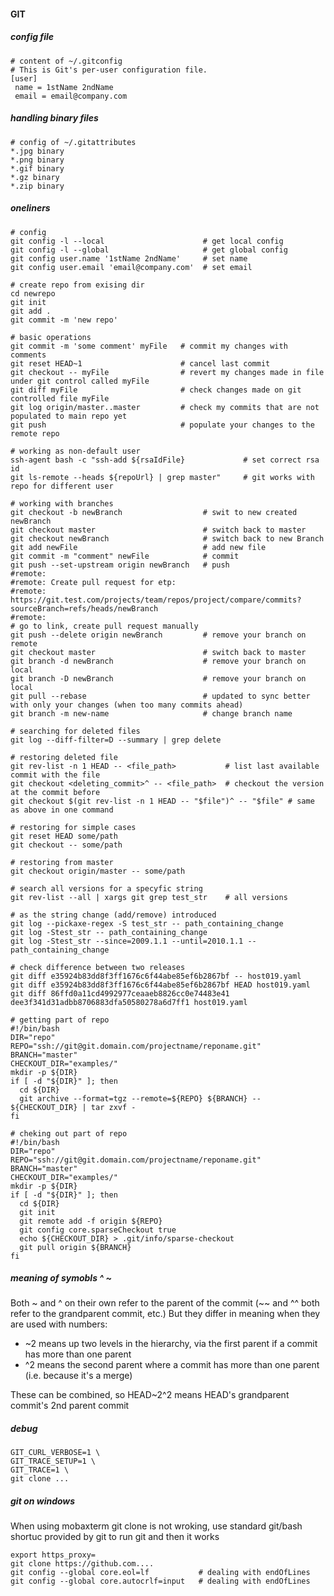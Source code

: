 #### GIT


##### config file

    # content of ~/.gitconfig
    # This is Git's per-user configuration file.
    [user]
     name = 1stName 2ndName
     email = email@company.com    


##### handling binary files

    # config of ~/.gitattributes
    *.jpg binary
    *.png binary
    *.gif binary
    *.gz binary
    *.zip binary

##### oneliners

    # config
    git config -l --local                      # get local config
    git config -l --global                     # get global config
    git config user.name '1stName 2ndName'     # set name
    git config user.email 'email@company.com'  # set email

    # create repo from exising dir
    cd newrepo
    git init
    git add . 
    git commit -m 'new repo'

    # basic operations    
    git commit -m 'some comment' myFile   # commit my changes with comments
    git reset HEAD~1                      # cancel last commit
    git checkout -- myFile                # revert my changes made in file under git control called myFile
    git diff myFile                       # check changes made on git controlled file myFile
    git log origin/master..master         # check my commits that are not populated to main repo yet
    git push                              # populate your changes to the remote repo

    # working as non-default user
    ssh-agent bash -c "ssh-add ${rsaIdFile}             # set correct rsa id
    git ls-remote --heads ${repoUrl} | grep master"     # git works with repo for different user
    
    # working with branches
    git checkout -b newBranch                  # swit to new created newBranch
    git checkout master                        # switch back to master
    git checkout newBranch                     # switch back to new Branch
    git add newFile                            # add new file
    git commit -m "comment" newFile            # commit
    git push --set-upstream origin newBranch   # push
    #remote:
    #remote: Create pull request for etp:
    #remote:   https://git.test.com/projects/team/repos/project/compare/commits?sourceBranch=refs/heads/newBranch
    #remote:
    # go to link, create pull request manually
    git push --delete origin newBranch         # remove your branch on remote
    git checkout master                        # switch back to master
    git branch -d newBranch                    # remove your branch on local
    git branch -D newBranch                    # remove your branch on local
    git pull --rebase                          # updated to sync better with only your changes (when too many commits ahead)
    git branch -m new-name                     # change branch name
    
    # searching for deleted files
    git log --diff-filter=D --summary | grep delete

    # restoring deleted file
    git rev-list -n 1 HEAD -- <file_path>           # list last available commit with the file
    git checkout <deleting_commit>^ -- <file_path>  # checkout the version at the commit before
    git checkout $(git rev-list -n 1 HEAD -- "$file")^ -- "$file" # same as above in one command

    # restoring for simple cases
    git reset HEAD some/path
    git checkout -- some/path

    # restoring from master
    git checkout origin/master -- some/path
    
    # search all versions for a specyfic string
    git rev-list --all | xargs git grep test_str    # all versions
    
    # as the string change (add/remove) introduced
    git log --pickaxe-regex -S test_str -- path_containing_change
    git log -Stest_str -- path_containing_change
    git log -Stest_str --since=2009.1.1 --until=2010.1.1 -- path_containing_change
    
    # check difference between two releases
    git diff e35924b83dd8f3ff1676c6f44abe85ef6b2867bf -- host019.yaml
    git diff e35924b83dd8f3ff1676c6f44abe85ef6b2867bf HEAD host019.yaml
    git diff 86ffd0a11cd4992977ceaaeb8826cc0e74483e41 dee3f341d31adbb8706883dfa50580278a6d7ff1 host019.yaml

    # getting part of repo
    #!/bin/bash
    DIR="repo"
    REPO="ssh://git@git.domain.com/projectname/reponame.git"
    BRANCH="master"
    CHECKOUT_DIR="examples/"
    mkdir -p ${DIR}
    if [ -d "${DIR}" ]; then
      cd ${DIR}
      git archive --format=tgz --remote=${REPO} ${BRANCH} -- ${CHECKOUT_DIR} | tar zxvf -
    fi

    # cheking out part of repo
    #!/bin/bash
    DIR="repo"
    REPO="ssh://git@git.domain.com/projectname/reponame.git"
    BRANCH="master"
    CHECKOUT_DIR="examples/"
    mkdir -p ${DIR}
    if [ -d "${DIR}" ]; then
      cd ${DIR}
      git init
      git remote add -f origin ${REPO}
      git config core.sparseCheckout true
      echo ${CHECKOUT_DIR} > .git/info/sparse-checkout
      git pull origin ${BRANCH}
    fi

    
##### meaning of symobls ^ ~
    
Both ~ and ^ on their own refer to the parent of the commit (~~ and ^^ both refer to the grandparent commit, etc.)
But they differ in meaning when they are used with numbers:

 * ~2 means up two levels in the hierarchy, via the first parent if a commit has more than one parent
 * ^2 means the second parent where a commit has more than one parent (i.e. because it's a merge)

These can be combined, so HEAD~2^2 means HEAD's grandparent commit's 2nd parent commit
    

##### debug
    
    GIT_CURL_VERBOSE=1 \
    GIT_TRACE_SETUP=1 \
    GIT_TRACE=1 \
    git clone ...


##### git on windows

When using mobaxterm git clone is not wroking, use standard git/bash shortuc provided by git to run git and then it works

    export https_proxy=
    git clone https://github.com....
    git config --global core.eol=lf           # dealing with endOfLines
    git config --global core.autocrlf=input   # dealing with endOfLines
    
